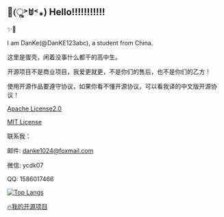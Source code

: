 ## 🌟(ૢ˃ꌂ˂⁎) Hello!!!!!!!!!!!

✨🌈

I am DanKe(@DanKE123abc), a student from China.

这里是蛋壳，闲着没事什么都干的高中生。

开源项目不是商业项目，我爱更就更，不是你们的售后，也不是你们的乙方！

使用开源作品要遵守协议，如果你看不懂开源协议，可以看我译的中文版开源协议！

[Apache License2.0](https://github.com/DanKE123abc/DanKE123abc/blob/main/%5B%E4%B8%AD%5D%20Apache%20License2.0.txt)

[MIT License](https://github.com/DanKE123abc/DanKE123abc/blob/main/%5B%E4%B8%AD%5D%20MIT%20License.txt)

联系我：

邮件: danke1024@foxmail.com

微信: ycdk07

QQ: 1586017466

[![Top Langs](https://github-readme-stats.vercel.app/api/top-langs/?username=DanKE123abc)](https://danke-cn.eu.org)

[🔥我的开源项目](https://github.com/DanKE123abc/DanKE123abc/blob/main/MOSP.md)
